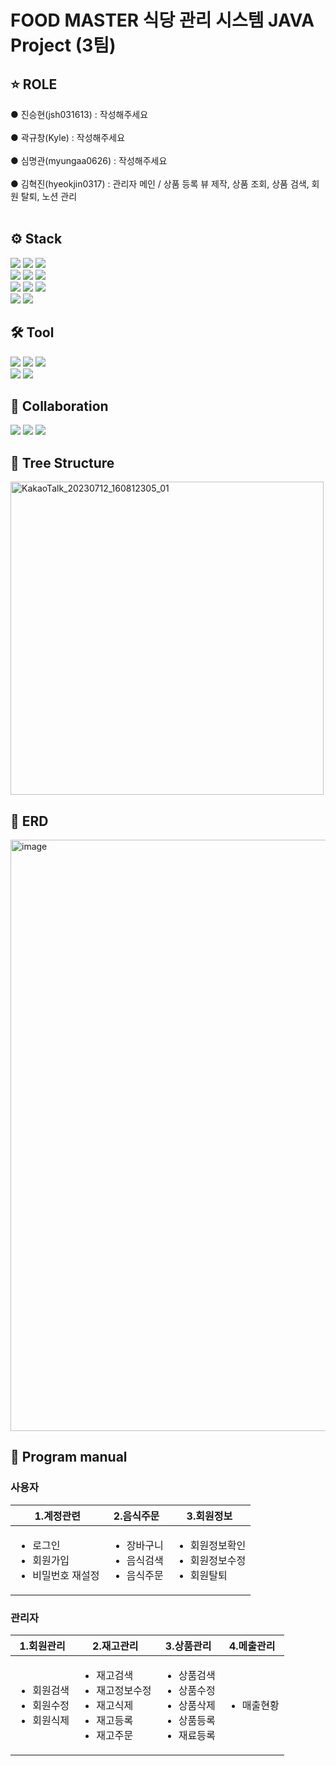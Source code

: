 <h1>FOOD MASTER 식당 관리 시스템 JAVA Project (3팀)</h1>

<h2>⭐ ROLE</h2>
● 진승현(jsh031613) : 작성해주세요
<br><br>● 곽규창(Kyle) : 작성해주세요
<br><br>● 심명관(myungaa0626) : 작성해주세요
<br><br>● 김혁진(hyeokjin0317) : 관리자 메인 / 상품 등록 뷰 제작, 상품 조회, 상품 검색, 회원 탈퇴, 노션 관리
<br><br>

<h2>⚙️ Stack</h2>
<div align="left">
<img src="https://img.shields.io/badge/oracle-F80000?style=for-the-badge&logo=oracle&logoColor=white">
<img src="https://img.shields.io/badge/java-007396?style=for-the-badge&logo=java&logoColor=white"> 
<img src="https://img.shields.io/badge/html5-E34F26?style=for-the-badge&logo=html5&logoColor=white"> 
<br>
<img src="https://img.shields.io/badge/css-1572B6?style=for-the-badge&logo=css3&logoColor=white"> 
<img src="https://img.shields.io/badge/javascript-F7DF1E?style=for-the-badge&logo=javascript&logoColor=black"> 
<img src="https://img.shields.io/badge/jquery-0769AD?style=for-the-badge&logo=jquery&logoColor=white">
<br>
<img src="https://img.shields.io/badge/bootstrap-7952B3?style=for-the-badge&logo=bootstrap&logoColor=white">
<img src="https://img.shields.io/badge/myBatis-47A248?style=for-the-badge&logo&logoColor=white">
<img src="https://img.shields.io/badge/apachemaven-C71A36?style=for-the-badge&logo=apachemaven&logoColor=white">
<br>
<img src="https://img.shields.io/badge/jenkins-D24939?style=for-the-badge&logo=jenkins&logoColor=white">
<img src="https://img.shields.io/badge/docker-2496ED?style=for-the-badge&logo=docker&logoColor=white">
</div>

<h2>🛠️ Tool</h2>
<div align="left">
<img src="https://img.shields.io/badge/intellij-010101?style=for-the-badge&logo=intellijidea&logoColor=white">
<img src="https://img.shields.io/badge/Ecliepse-2C2255?style=for-the-badge&logo=eclipseide&logoColor=white">
<img src="https://img.shields.io/badge/datagrip-000000?style=for-the-badge&logo=datagrip&logoColor=white">
<br>
<img src="https://img.shields.io/badge/git-F05032?style=for-the-badge&logo=git&logoColor=white">
<img src="https://img.shields.io/badge/ubuntu-E95420?style=for-the-badge&logo=ubuntu&logoColor=white">
</div>

<h2>🤝 Collaboration</h2>
<div align="left">
<img src="https://img.shields.io/badge/github-181717?style=for-the-badge&logo=github&logoColor=white">
<img src="https://img.shields.io/badge/notion-000000?style=for-the-badge&logo=notion&logoColor=white">
<img src="https://img.shields.io/badge/figma-F24E1E?style=for-the-badge&logo=figma&logoColor=white">
</div>

<h2>🌳 Tree Structure</h2>
<img width="501" alt="KakaoTalk_20230712_160812305_01" src="https://github.com/KOSA-PCMASTER/PCMASTER/assets/129246009/eec56212-7dd8-480b-b5c4-3918a209e73a">

<h2>💾 ERD</h2>
<img width="946" alt="image" src="https://github.com/KOSA-PCMASTER/PCMASTER/assets/129246009/f327b8f0-d68f-4e50-be93-e82a79b4a281">

<h2>📖 Program manual</h2>
<h3>사용자</h3>
<table>
  <thead>
    <tr>
      <th>1.계정관련</th>
      <th>2.음식주문</th>
      <th>3.회원정보</th>
    </tr>
  </thead>
  <tbody>
    <tr>
      <td>
        <Ul>
<li>로그인</li>
<li>회원가입</li>
<li>비밀번호 재설정</li>
</Ul>
      </td>
      <td>
        <Ul>
<li>장바구니</li>
<li>음식검색</li>
<li>음식주문</li>
</Ul>
      </td>
      <td>
        <Ul>
<li>회원정보확인</li>
<li>회원정보수정</li>
<li>회원탈퇴</li>
</Ul>
      </td>
    </tr>
  </tbody>
</table>

<h3>관리자</h3>
<table>
  <thead>
    <tr>
      <th>1.회원관리</th>
      <th>2.재고관리</th>
      <th>3.상품관리</th>
      <th>4.메출관리</th>
    </tr>
  </thead>
  <tbody>
    <tr>
      <td>
        <Ul>
<li>회원검색</li>
<li>회원수정</li>
<li>회원식제</li>
</Ul>
      </td>
      <td>
        <Ul>
<li>재고검색</li>
<li>재고정보수정</li>
<li>재고식제</li>
<li>재고등록</li>
<li>재고주문</li>
</Ul>
      </td>
      <td>
        <Ul>
<li>상품검색</li>
<li>상품수정</li>
<li>상품삭제</li>
<li>상품등록</li>
<li>재료등록</li>
</Ul>
      </td>
      <td>
        <Ul>
<li>매출현황</li>
</Ul>
      </td>
    </tr>
  </tbody>
</table>




